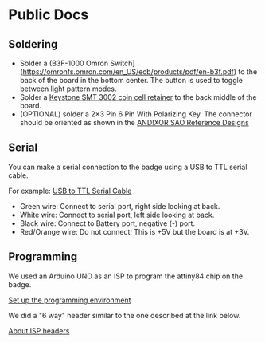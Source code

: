 # Public Docs

## Soldering

- Solder a (B3F-1000 Omron Switch](https://omronfs.omron.com/en_US/ecb/products/pdf/en-b3f.pdf)
  to the back of the board in the bottom center. The button is used to toggle between
  light pattern modes.
- Solder a [Keystone SMT 3002 coin cell retainer](https://www.digikey.com/en/products/detail/keystone-electronics/3002/227444)
  to the back middle of the board.
- (OPTIONAL) solder a 2×3 Pin 6 Pin With Polarizing Key. The connector should be oriented as
  shown in the [AND!XOR SAO Reference Designs](https://github.com/DEAD10C5/badge-project-template/blob/main/docs/shitty_add_ons.md)

## Serial

You can make a serial connection to the badge using a USB to TTL serial cable.

For example: [USB to TTL Serial Cable](https://www.adafruit.com/product/954)

- Green wire: Connect to serial port, right side looking at back.
- White wire: Connect to serial port, left side looking at back.
- Black wire: Connect to Battery port, negative (-) port.
- Red/Orange wire: Do not connect! This is +5V but the board is at +3V.

## Programming

We used an Arduino UNO as an ISP to program the attiny84 chip on the badge.

[Set up the programming environment](http://highlowtech.org/?p=1695)

We did a "6 way" header similar to the one described at the link below.

[About ISP headers](http://www.batsocks.co.uk/readme/isp_headers.htm)

